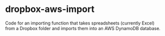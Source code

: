 # dropbox-aws-import
Code for an importing function that takes spreadsheets (currently Excel) from a Dropbox folder and imports them into an AWS DynamoDB database.
